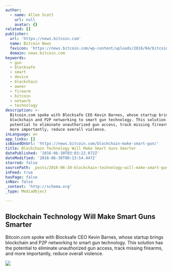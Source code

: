 ```yaml
---
author:
  - name: Allen Scott
    url: null
    avatar: {}
related: []
publisher:
  url: 'https://news.bitcoin.com'
  name: Bitcoin News
  favicon: 'https://news.bitcoin.com/wp-content/uploads/2016/04/bitcoin_fav.png'
  domain: news.bitcoin.com
keywords:
  - gun
  - blocksafe
  - smart
  - device
  - blockchain
  - owner
  - firearm
  - bitcoin
  - network
  - technology
description: >-
  Bitcoin.com spoke with Blocksafe CEO Kevin Barnes, whose startup brings
  blockchain and P2P networking to smart gun technology. This solution has the
  potential to eliminate unauthorized gun access, track missing firearms, and
  more importantly, reduce overall violence.
inLanguage: en
app_links: []
isBasedOnUrl: 'https://news.bitcoin.com/blockchain-make-smart-gun/'
title: Blockchain Technology Will Make Smart Guns Smarter
datePublished: '2016-06-30T03:03:22.072Z'
dateModified: '2016-06-30T00:13:54.447Z'
starred: false
sourcePath: _posts/2016-06-30-blockchain-technology-will-make-smart-guns-smarter.md
inFeed: true
hasPage: false
inNav: false
_context: 'http://schema.org'
_type: MediaObject

---
```

<article style=""><h1>Blockchain Technology Will Make Smart Guns Smarter</h1><p>Bitcoin.com spoke with Blocksafe CEO Kevin Barnes, whose startup brings blockchain and P2P networking to smart gun technology. This solution has the potential to eliminate unauthorized gun access, track missing firearms, and more importantly, reduce overall violence.</p><img src="https://news.bitcoin.com/wp-content/uploads/2016/06/smart-gun.png" /></article>